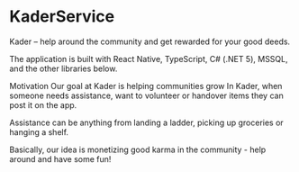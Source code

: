 # KaderService
Kader – help around the community and get rewarded for your good deeds.

The application is built with React Native, TypeScript, C# (.NET 5), MSSQL, and the other libraries below.

Motivation
Our goal at Kader is helping communities grow In Kader, when someone needs assistance, want to volunteer or handover items they can post it on the app.

Assistance can be anything from landing a ladder, picking up groceries or hanging a shelf.

Basically, our idea is monetizing good karma in the community - help around and have some fun!

